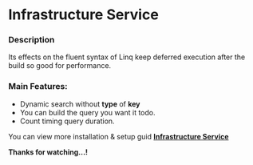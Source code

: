 # Infrastructure Service

### Description

Its effects on the fluent syntax of Linq keep deferred execution after the build so good for performance.

### Main Features:

- Dynamic search without **type** of **key**
- You can build the query you want it todo.
- Count timing query duration.

You can view more installation & setup guid **[Infrastructure Service](https://www.mnlifeblog.com/posts/Dynamic-Search-post21.html)**

**Thanks for watching...!**
